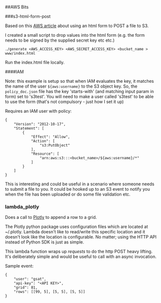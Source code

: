 ##AWS Bits

###s3-html-form-post

Based on this [AWS article](https://aws.amazon.com/articles/1434) about using an html form to POST a file to S3.

I created a small script to drop values into the html form (e.g. the form needs to be signed by the supplied secret key etc etc.)

```
./generate <AWS_ACCESS_KEY> <AWS_SECRET_ACCESS_KEY> <bucket_name > www/index.html
```

Run the index.html file locally.

####IAM

Note: this example is setup so that when IAM evaluates the key, it matches the name of the user `${aws:username}` to the S3 object key. So, the `policy_doc.json` file has the key 'starts-with' (and matching input param in form) set to 's3test'. You will need to make a user called 's3test' to be able to use the form (that's not compulsory - just how I set it up)

Requires an IAM user with policy:

```
{
    "Version": "2012-10-17",
    "Statement": [
        {
            "Effect": "Allow",
            "Action": [
                "s3:PutObject"
            ],
            "Resource": [
                "arn:aws:s3:::<bucket_name>/${aws:username}/*"
            ]
        }
    ]
}
```

This is interesting and could be useful in a scenario where someone needs to submit a file to you. It could be hooked up to an S3 event to notify you when the file has been uploaded or do some file validation etc.

### lambda_plotly

Does a call to [Plotly](https://plot.ly) to append a row to a grid.

The Plotly python package uses configuration files which are located at ~/.plotly. Lambda doesn't like to read/write this specific location and it doesn't look like the location is configurable. No matter; using the HTTP API instead of Python SDK is just as simple.

This lambda function wraps up _requests_ to do the http POST heavy lifting. It's deliberately simple and would be useful to call with an async invocation.

Sample event:

```
{
    "user": "gsat",
    "api-key": "<API KEY>",
    "grid": 81,
    "rows": [[99, 5], [5, 5], [5, 5]]
}
```
